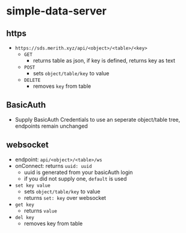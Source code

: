 ﻿# simple-data-server


## https
  - `https://sds.merith.xyz/api/<object>/<table>/<key>`
    - `GET` 
      - returns table as json, if key is defined, returns key as text
    - `POST`
      - sets `object/table/key` to value
    - `DELETE`
      - removes `key` from table
## BasicAuth
  - Supply BasicAuth Credentials to use an seperate object/table tree, endpoints remain unchanged
## websocket
  - endpoint: `api/<object>/<table>/ws`
  - onConnect: returns `uuid: uuid`
    - uuid is generated from your basicAuth login
    - if you did not supply one, `default` is used
  - `set key value`
    - sets `object/table/key` to value
    - returns `set: key` over websocket
  - `get key`
    - returns `value`
  - `del key`
    - removes key from table
